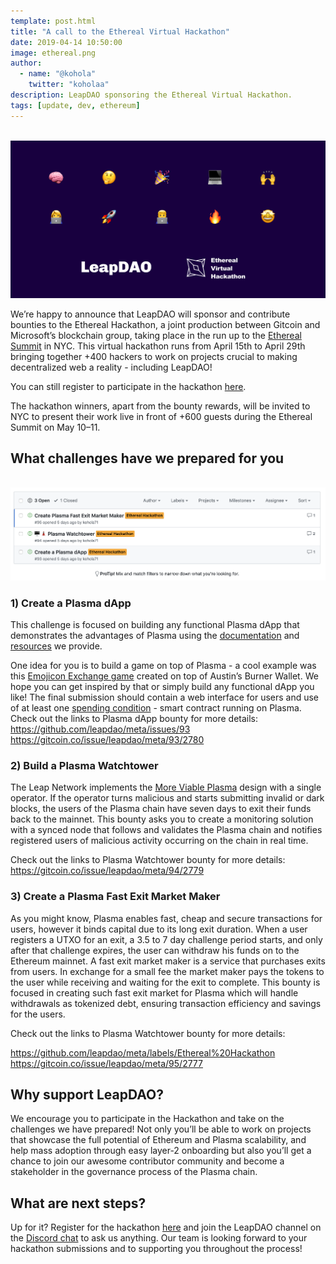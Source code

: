 ```yaml
---
template: post.html
title: "A call to the Ethereal Virtual Hackathon"
date: 2019-04-14 10:50:00
image: ethereal.png
author:
  - name: "@kohola"
    twitter: "koholaa"
description: LeapDAO sponsoring the Ethereal Virtual Hackathon.
tags: [update, dev, ethereum]
---
```


<br>

<img src="/img/blog/ethereal.png" alt="LeapDAO x Ethereal">

We’re happy to announce that LeapDAO will sponsor and contribute bounties to the Ethereal Hackathon, a joint production between Gitcoin and Microsoft’s blockchain group, taking place in the run up to the [Ethereal Summit](https://etherealsummit.com/) in NYC. This virtual hackathon runs from April 15th to April 29th bringing together +400 hackers to work on projects crucial to making decentralized web a reality - including LeapDAO!

You can still register to participate in the hackathon [here](https://gitcoin.typeform.com/to/j7CSbV).

The hackathon winners, apart from the bounty rewards, will be invited to NYC to present their work live in front of +600 guests during the Ethereal Summit on May 10–11.

## What challenges have we prepared for you

<br>
<img src="/img/blog/prizes.png" alt="Ethereal Hackathon bounties">

### 1) Create a Plasma dApp

This challenge is focused on building any functional Plasma dApp that demonstrates the advantages of Plasma using the [documentation](https://docs.leapdao.org/spending-conditions/) and [resources](https://www.youtube.com/watch?v=cB5T0buF8GI) we provide.

One idea for you is to build a game on top of Plasma - a cool example was this [Emojicon Exchange game](https://www.youtube.com/watch?v=TV262hNh_TI&feature=youtu.be) created on top of Austin’s Burner Wallet. We hope you can get inspired by that or simply build any functional dApp you like! The final submission should contain a web interface for users and use of at least one [spending condition](https://docs.leapdao.org/spending-conditions/) - smart contract running on Plasma.
Check out the links to Plasma dApp bounty for more details:
https://github.com/leapdao/meta/issues/93
https://gitcoin.co/issue/leapdao/meta/93/2780

### 2) Build a Plasma Watchtower

The Leap Network implements the [More Viable Plasma](https://ethresear.ch/t/more-viable-plasma/2160) design with a single operator. If the operator turns malicious and starts submitting invalid or dark blocks, the users of the Plasma chain have seven days to exit their funds back to the mainnet. This bounty asks you to create a monitoring solution with a synced node that follows and validates the Plasma chain and notifies registered users of malicious activity occurring on the chain in real time.

Check out the links to Plasma Watchtower bounty for more details:
https://gitcoin.co/issue/leapdao/meta/94/2779

### 3) Create a Plasma Fast Exit Market Maker

As you might know, Plasma enables fast, cheap and secure transactions for users, however it binds capital due to its long exit duration. When a user registers a UTXO for an exit, a 3.5 to 7 day challenge period starts, and only after that challenge expires, the user can withdraw his funds on to the Ethereum mainnet. A fast exit market maker is a service that purchases exits from users. In exchange for a small fee the market maker pays the tokens to the user while receiving and waiting for the exit to complete. This bounty is focused in creating such fast exit market for Plasma which will handle withdrawals as tokenized debt, ensuring transaction efficiency and savings for the users.

Check out the links to Plasma Watchtower bounty for more details:

https://github.com/leapdao/meta/labels/Ethereal%20Hackathon
https://gitcoin.co/issue/leapdao/meta/95/2777

## Why support LeapDAO?

We encourage you to participate in the Hackathon and take on the challenges we have prepared! Not only you’ll be able to work on projects that showcase the full potential of Ethereum and Plasma scalability, and help mass adoption through easy layer-2 onboarding but also you’ll get a chance to join our awesome contributor community and become a stakeholder in the governance process of the Plasma chain.

## What are next steps?

Up for it? Register for the hackathon [here](https://gitcoin.typeform.com/to/j7CSbV) and join the LeapDAO channel on the [Discord chat](https://discordapp.com/invite/gDMdrMS) to ask us anything. Our team is looking forward to your hackathon submissions and to supporting you throughout the process!
